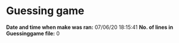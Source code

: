 # Guessing game 
 
 **Date and time when make was ran:** 
07/06/20 18:15:41
**No. of lines in Guessinggame file:** 
0
